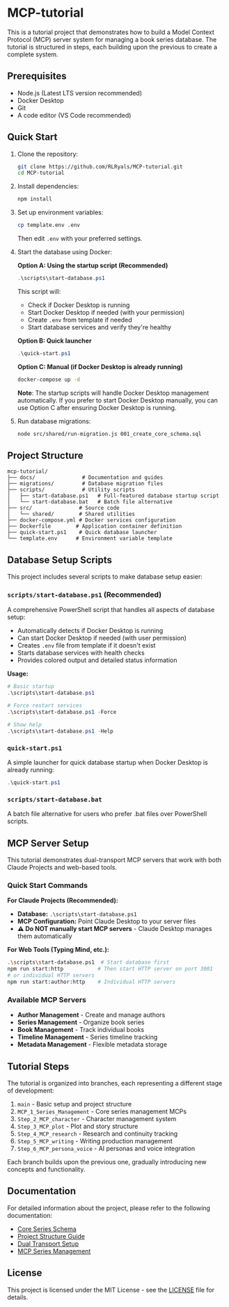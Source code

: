 # MCP-tutorial
This is a tutorial project that demonstrates how to build a Model Context Protocol (MCP) server system for managing a book series database. The tutorial is structured in steps, each building upon the previous to create a complete system.

## Prerequisites
- Node.js (Latest LTS version recommended)
- Docker Desktop
- Git
- A code editor (VS Code recommended)

## Quick Start

1. Clone the repository:
   ```bash
   git clone https://github.com/RLRyals/MCP-tutorial.git
   cd MCP-tutorial
   ```

2. Install dependencies:
   ```bash
   npm install
   ```

3. Set up environment variables:
   ```bash
   cp template.env .env
   ```
   Then edit `.env` with your preferred settings.

4. Start the database using Docker:

   **Option A: Using the startup script (Recommended)**
   ```powershell
   .\scripts\start-database.ps1
   ```
   This script will:
   - Check if Docker Desktop is running
   - Start Docker Desktop if needed (with your permission)
   - Create `.env` from template if needed
   - Start database services and verify they're healthy
   
   **Option B: Quick launcher**
   ```powershell
   .\quick-start.ps1
   ```
   
   **Option C: Manual (if Docker Desktop is already running)**
   ```bash
   docker-compose up -d
   ```

   **Note**: The startup scripts will handle Docker Desktop management automatically. If you prefer to start Docker Desktop manually, you can use Option C after ensuring Docker Desktop is running.

5. Run database migrations:
   ```bash
   node src/shared/run-migration.js 001_create_core_schema.sql
   ```

## Project Structure
```
mcp-tutorial/
├── docs/               # Documentation and guides
├── migrations/         # Database migration files
├── scripts/            # Utility scripts
│   ├── start-database.ps1   # Full-featured database startup script
│   └── start-database.bat   # Batch file alternative
├── src/               # Source code
│   └── shared/        # Shared utilities
├── docker-compose.yml # Docker services configuration
├── Dockerfile        # Application container definition
├── quick-start.ps1    # Quick database launcher
└── template.env      # Environment variable template
```

## Database Setup Scripts

This project includes several scripts to make database setup easier:

### `scripts/start-database.ps1` (Recommended)
A comprehensive PowerShell script that handles all aspects of database setup:
- Automatically detects if Docker Desktop is running
- Can start Docker Desktop if needed (with user permission)  
- Creates `.env` file from template if it doesn't exist
- Starts database services with health checks
- Provides colored output and detailed status information

**Usage:**
```powershell
# Basic startup
.\scripts\start-database.ps1

# Force restart services
.\scripts\start-database.ps1 -Force

# Show help
.\scripts\start-database.ps1 -Help
```

### `quick-start.ps1` 
A simple launcher for quick database startup when Docker Desktop is already running:
```powershell
.\quick-start.ps1
```

### `scripts/start-database.bat`
A batch file alternative for users who prefer .bat files over PowerShell scripts.

## MCP Server Setup

This tutorial demonstrates dual-transport MCP servers that work with both Claude Projects and web-based tools.

### Quick Start Commands

**For Claude Projects (Recommended):**
- **Database:** `.\scripts\start-database.ps1` 
- **MCP Configuration:** Point Claude Desktop to your server files
- **⚠️ Do NOT manually start MCP servers** - Claude Desktop manages them automatically

**For Web Tools (Typing Mind, etc.):**
```bash
.\scripts\start-database.ps1  # Start database first
npm run start:http           # Then start HTTP server on port 3001
# or individual HTTP servers
npm run start:author:http    # Individual HTTP servers
```

### Available MCP Servers

- **Author Management** - Create and manage authors
- **Series Management** - Organize book series 
- **Book Management** - Track individual books
- **Timeline Management** - Series timeline tracking
- **Metadata Management** - Flexible metadata storage

## Tutorial Steps

The tutorial is organized into branches, each representing a different stage of development:

1. `main` - Basic setup and project structure
2. `MCP_1_Series_Management` - Core series management MCPs
3. `Step_2_MCP_character` - Character management system
4. `Step_3_MCP_plot` - Plot and story structure
5. `Step_4_MCP_research` - Research and continuity tracking
6. `Step_5_MCP_writing` - Writing production management
7. `Step_6_MCP_persona_voice` - AI personas and voice integration

Each branch builds upon the previous one, gradually introducing new concepts and functionality.

## Documentation

For detailed information about the project, please refer to the following documentation:

- [Core Series Schema](docs/core-series-schema.md)
- [Project Structure Guide](docs/mcp-tutorial-structure.md)
- [Dual Transport Setup](docs/dual-transport-setup.md)
- [MCP Series Management](docs/MCP_1_Series_management.md)

## License

This project is licensed under the MIT License - see the [LICENSE](LICENSE) file for details.
